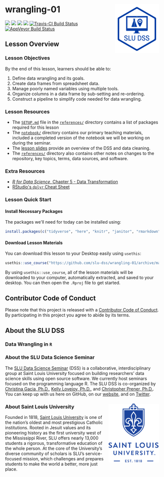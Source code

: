 # wrangling-01 <img src="/img/logo.png" align="right" />
[![](https://img.shields.io/badge/seminar-data%20wrangling%20in%20r-brightgreen.svg)](https://github.com/slu-dss/wrangling-01/)
[![](https://img.shields.io/badge/lesson%20status-under%20development-red.svg)](https://github.com/slu-dss/wrangling-01/)
[![](https://img.shields.io/github/release/slu-dss/wrangling-01.svg?label=version)](https://github.com/slu-dss/wrangling-01/releases)
[![](https://img.shields.io/github/last-commit/slu-dss/wrangling-01.svg)](https://github.com/slu-dss/wrangling-01/commits/master)
[![Travis-CI Build Status](https://travis-ci.org/slu-dss/wrangling-01.svg?branch=master)](https://travis-ci.org/slu-dss/wrangling-01)
[![AppVeyor Build Status](https://ci.appveyor.com/api/projects/status/github/slu-dss/wrangling-01?branch=master&svg=true)](https://ci.appveyor.com/project/chris-prener/wrangling-01)

## Lesson Overview
### Lesson Objectives
By the end of this lesson, learners should be able to:

1. Define data wrangling and its goals.
2. Create data frames from spreadsheet data.
3. Manage poorly named variables using multiple tools.
4. Organize columns in a data frame by sub-setting and re-ordering.
5. Construct a pipeline to simplify code needed for data wrangling.

### Lesson Resources
* The [`SETUP.md`](/references/SETUP.md) file in the [`references/`](/references) directory contains a list of packages required for this lesson
* The [`notebook/`](/notebook) directory contains our primary teaching materials, included a completed version of the notebook we will be working on during the seminar.
* The [lesson slides](https://slu-dss.github.io/wrangling-01/) provide an overview of the DSS and data cleaning.
* The [`references/`](/references) directory also contains other notes on changes to the repository, key topics, terms, data sources, and software.

### Extra Resources
* [*R for Data Science*, Chapter 5 - Data Transformation](https://r4ds.had.co.nz/transform.html)
* [RStudio's `dplyr` Cheat Sheet](https://www.rstudio.com/resources/cheatsheets/#dplyr)

### Lesson Quick Start
#### Install Necessary Packages
The packages we'll need for today can be installed using:

```r
install.packages(c("tidyverse", "here", "knitr", "janitor", "rmarkdown", "usethis"))
```

#### Download Lesson Materials
You can download this lesson to your Desktop easily using `usethis`:

```r
usethis::use_course("https://github.com/slu-dss/wrangling-01/archive/master.zip")
```

By using `usethis::use_course`, all of the lesson materials will be downloaded to your computer, automatically extracted, and saved to your desktop. You can then open the `.Rproj` file to get started.

## Contributor Code of Conduct
Please note that this project is released with a [Contributor Code of Conduct](.github/CODE_OF_CONDUCT.md). By participating in this project you agree to abide by its terms.

## About the SLU DSS
### Data Wrangling in `R`

### About the SLU Data Science Seminar
The [SLU Data Science Seminar](https://slu-dss.githb.io) (DSS) is a collaborative, interdisciplinary group at Saint Louis University focused on building researchers’ data science skills using open source software. We currently host seminars focused on the programming language R. The SLU DSS is co-organized by [Christina Gacia, Ph.D.](mailto:christina.garcia@slu.edu), [Kelly Lovejoy, Ph.D.](mailto:kelly.lovejoy@slu.edu), and [Christopher Prener, Ph.D.](mailto:chris.prener@slu.edu}). You can keep up with us here on GitHub, on our [website](https://slu-dss.githb.io), and on [Twitter](https://twitter.com/SLUDSS).

### About Saint Louis University <img src="/img/sluLogo.png" align="right" />
Founded in 1818, [Saint Louis University](http://www.slu.edu) is one of the nation’s oldest and most prestigious Catholic institutions. Rooted in Jesuit values and its pioneering history as the first university west of the Mississippi River, SLU offers nearly 13,000 students a rigorous, transformative education of the whole person. At the core of the University’s diverse community of scholars is SLU’s service-focused mission, which challenges and prepares students to make the world a better, more just place.
